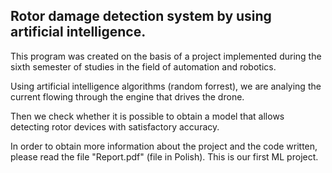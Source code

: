 Rotor damage detection system by using artificial intelligence.
---
This program was created on the basis of a project implemented during the sixth semester of studies in the field of automation and robotics.

Using artificial intelligence algorithms (random forrest), we are analying the current flowing through the engine that drives the drone.

Then we check whether it is possible to obtain a model that allows detecting rotor devices with satisfactory accuracy. 

In order to obtain more information about the project and the code written, please read the file "Report.pdf" (file in Polish).
This is our first ML project.
